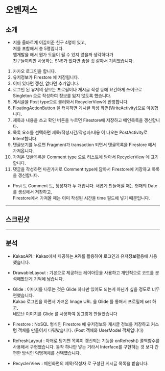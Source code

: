 # 오벤져스   

## 소개

- 저를 올바르게 이끌어준 친구 4명이 있고,   
저를 포함해서 총 5명입니다.   
앱개발을 해서 뭔가 도움이 될 수 있지 않을까 생각하다가   
친구들끼리만 사용하는 SNS가 있다면 좋을 것 같아서 기획했습니다.

1. 카카오 로그인을 합니다.
3. 유저정보가 Firestore 에 저장됩니다.
4. 이미 있다면 갱신, 없다면 추가입니다.
5. 로그인 된 유저의 정보는 프로필이나 게시글 작성 등에 요긴하게 쓰이므로   
Singleton 으로 작성하여 정보를 잃지 않도록 했습니다.
6. 게시글을 Post type으로 불러와서 RecyclerView에 반영합니다.
7. FloatingActionButton 을 터치하면 게시글 작성 화면(WriteActivity)으로 이동합니다.
8. 제목과 내용을 쓰고 확인 버튼을 누르면 Firestore에 저장하고 메인목록을 갱신합니다.
9. 목록 요소를 선택하면 제목/작성시간/작성자/내용 이 나오는 PostActivity로 Intent합니다.
10. 댓글보기를 누르면 Fragment가 transaction 되면서 댓글목록을 Firestore 에서 가져옵니다.
11. 가져온 댓글목록을 Comment type 으로 리스트에 담아서 RecyclerView 에 표기합니다.
12. 댓글을 작성하면 마찬가지로 Comment type에 담아서 Firestore에 저장하고 목록을 갱신합니다.
* Post 도 Comment 도, 생성자가 두 개입니다. 새롭게 만들어질 때는 현재의 Date 를 생성해서 저장하고,   
Firestore에서 가져올 때는 이미 작성된 시간을 time 필드에 넣기 때문입니다.


***


## 스크린샷



***

## 분석

- KakaoAPI : Kakao에서 제공하는 API를 활용하여 로그인과 유저정보활용에 사용했습니다.

- DrawableLayout : 기본으로 제공하는 레이아웃을 사용하고 개인적으로 코드를 분석해봤던게 기억에 남습니다.

- Glide : 이미지를 다루는 것은 Glide 하나만 있어도 되는게 아닌가 싶을 정도로 너무 편했습니다.   
Kakao 로그인을 하면서 가져온 Image URL 을 Glide 를 통해서 프로필에 set 하고,   
네모난 이미지를 Glide 를 사용하여 동그랗게 만들었습니다   

- Firestore : NoSQL 형식인 Firestore 에 유저정보와 게시글 정보를 저장하고
커스텀 객체를 만들어서 다뤄봤습니다.
(Post 객체와 UserModel 객체입니다)

- RefreshLayout : 아래로 당기면 목록이 갱신되는 기능을 onRefresh() 콜백함수를 사용해서 구현했습니다.
동작 하나만 넣는 거라서 Interface를 구현하는 것 보다 간편한 방식인 익명객체를 선택헀습니다.

- RecyclerView : 메인화면의 제목/작성자 로 구성된 게시글 목록을 받습니다.
